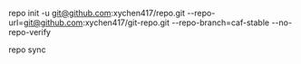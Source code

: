 repo init -u git@github.com:xychen417/repo.git --repo-url=git@github.com:xychen417/git-repo.git --repo-branch=caf-stable --no-repo-verify  
  
  
repo sync  
